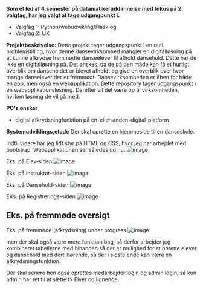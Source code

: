 **Som et led af 4.semester på datamatikeruddannelse med fokus på 2 valgfag, har jeg valgt at tage udgangpunkt i:** 
- Valgfag 1: Python/webudvikling/Flask og
- Valgfag 2: UX

**Projektbeskrivelse:**
Dette projekt tager udgangspunkt i en reel problemstilling, hvor denne dansevirksomhed mangler en digitalløsning på at kunne afkrydse fremmødte danseelever til afhold dansehold. Dette har de ikke en digitalløsning på. Det ønskes, da de på den måde kan få et hurtigt overblik om danseholdet er blevet afholdt og give en overblik over hvor mange danselever der er fremmødt.
Dansevirksomheden er åben for både en app, men også en webapplikation. Dette repository tager udgangspunkt i en webapplikationsløsning. Derefter vil det være op til virksomheden, hvilken løsning de vil gå med.

**PO's ønsker**
- digital afkrydsningfunktion på en-eller-anden-digital-platform

**Systemudviklings,etode**
Der skal oprette en hjemmeside til en danseskole. 

Indtil videre har jeg lidt styr på HTML og CSS, hvor jeg har arbejdet med bootstrap:
Webapplikationen ser således ud nu:
![image](https://github.com/user-attachments/assets/63b8c7a6-3194-413d-b8f6-b473c2b077f5)

Eks. på Elev-siden
![image](https://github.com/user-attachments/assets/ced8976a-55fb-4f25-89de-1bd4dc8a7207)

Eks. på Instruktør-siden
![image](https://github.com/user-attachments/assets/aab2854f-2393-4c5a-af9e-b2794dae6cc9)

Eks. på Dansehold-siden
![image](https://github.com/user-attachments/assets/ebb29e4a-564c-4c5f-a172-ad23cc14de1f)

EKs. på Registrerings-siden
![image](https://github.com/user-attachments/assets/eac70e5a-ba23-43cc-ad9f-db34cd9df052)

Eks. på fremmøde oversigt
----

Eks. på fremmøde (afkrydsning) under progress
![image](https://github.com/user-attachments/assets/5adfdffb-fdb0-4272-97b8-c57ea05d215f)


men der skal også være mere funktion bag, så derfor arbejder jeg kombineret tabellerne med hinanden så der er mulighed for at oprette elever og dansehold med dertilhørende, så der i sidste ende kan være en afkrydsningsfunktion.

Der skal senere hen også oprettes medarbejder login og admin login, så kun admin har ret til at slette fx Elver og lignende.
